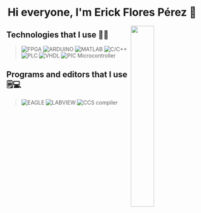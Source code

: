 <h1 align="center">Hi everyone, I'm Erick Flores Pérez 👋</h1>
<img src="https://media.tenor.com/xPA2rCeWb7wAAAAd/baby-hello.gif" align="right" width="35%">

## Technologies that I use 👨‍💻

> ![FPGA](https://img.shields.io/badge/-FPGA-blue?style=for-the-badge&logo=&logoColor=white) 
> ![ARDUINO](https://img.shields.io/badge/-Arduino-00979D?style=for-the-badge&logo=Arduino&logoColor=white) 
> ![MATLAB](https://img.shields.io/badge/-Matlab-F8A215?style=for-the-badge&logo=Matlab&logoColor=white) 
> ![C/C++](https://img.shields.io/badge/-C/C++-0726A6?style=for-the-badge&logo=C&logoColor=white) 
> ![PLC](https://img.shields.io/badge/-PLC-C01403?style=for-the-badge&logo=PLC&logoColor=white) 
> ![VHDL](https://img.shields.io/badge/-VHDL-0FB9EA?style=for-the-badge&logo=intel&logoColor=white)
> ![PIC Microcontroller](https://img.shields.io/badge/-PIC%20C-FB5000?style=for-the-badge&logo=PIC&logoColor=white)
> 
## Programs and editors that I use 🗒️💻

> ![EAGLE](https://img.shields.io/badge/-EAGLE-FA221E?style=for-the-badge&logo=eagle&logoColor=white) 
> ![LABVIEW](https://img.shields.io/badge/-LABVIEW-FBE000?style=for-the-badge&logo=lavbview&logoColor=white)
> ![CCS compiler](https://img.shields.io/badge/-CCS%20COMPILER-008DFB?style=for-the-badge&logo=CCS&logoColor=white)
